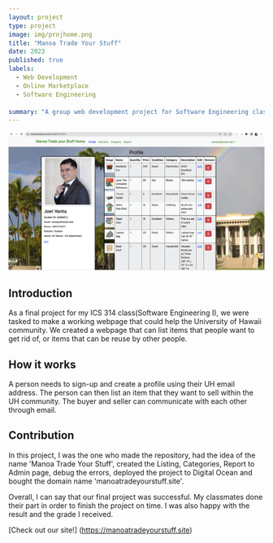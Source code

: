 ```yaml
---
layout: project
type: project
image: img/projhome.png
title: "Manoa Trade Your Stuff"
date: 2023
published: true
labels:
  - Web Development
  - Online Marketplace
  - Software Engineering
  
summary: "A group web development project for Software Engineering class"
---
```


<div class="text-center p-4">
  <img width="1000px" src="../img/projprofile.png">
</div>

## Introduction
As a final project for my ICS 314 class(Software Engineering I), we were tasked to make a working webpage that could help the University of Hawaii community. We created a webpage that can list items that people want to get rid of, or items that can be reuse by other people. 

## How it works
A person needs to sign-up and create a profile using their UH email address. The person can then list an item that they want to sell within the UH community. The buyer and seller can communicate with each other through email.

## Contribution
In this project, I was the one who made the repository, had the idea of the name 'Manoa Trade Your Stuff', created the Listing, Categories, Report to Admin page, debug the errors, deployed the project to Digital Ocean and bought the domain name 'manoatradeyourstuff.site'. 


Overall, I can say that our final project was successful. My classmates done their part in order to finish the project on time. I was also happy with the result and the grade I received.

[Check out our site!] (https://manoatradeyourstuff.site)


